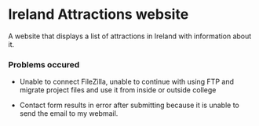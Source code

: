 # Ireland Attractions website

A website that displays a list of attractions in Ireland with information about it.

### Problems occured

* Unable to connect FileZilla, unable to continue with using FTP and migrate project files and use it from inside or outside college

* Contact form results in error after submitting because it is unable to send the email to my webmail.

  
